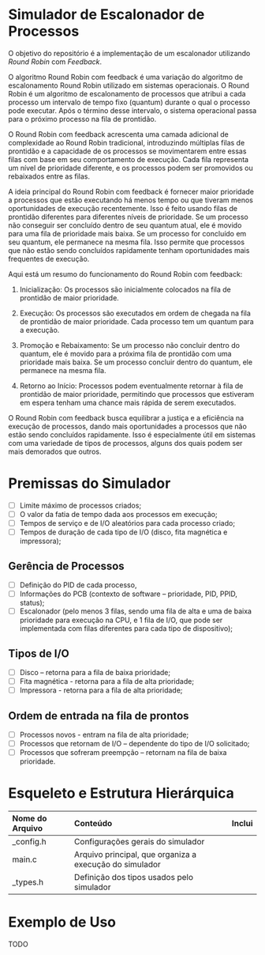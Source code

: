 # Simulador de Escalonador de Processos
O objetivo do repositório é a implementação de um escalonador utilizando _Round Robin_ com _Feedback_.

O algoritmo Round Robin com feedback é uma variação do algoritmo de escalonamento Round Robin utilizado em sistemas operacionais. O Round Robin é um algoritmo de escalonamento de processos que atribui a cada processo um intervalo de tempo fixo (quantum) durante o qual o processo pode executar. Após o término desse intervalo, o sistema operacional passa para o próximo processo na fila de prontidão.

O Round Robin com feedback acrescenta uma camada adicional de complexidade ao Round Robin tradicional, introduzindo múltiplas filas de prontidão e a capacidade de os processos se movimentarem entre essas filas com base em seu comportamento de execução. Cada fila representa um nível de prioridade diferente, e os processos podem ser promovidos ou rebaixados entre as filas.

A ideia principal do Round Robin com feedback é fornecer maior prioridade a processos que estão executando há menos tempo ou que tiveram menos oportunidades de execução recentemente. Isso é feito usando filas de prontidão diferentes para diferentes níveis de prioridade. Se um processo não conseguir ser concluído dentro de seu quantum atual, ele é movido para uma fila de prioridade mais baixa. Se um processo for concluído em seu quantum, ele permanece na mesma fila. Isso permite que processos que não estão sendo concluídos rapidamente tenham oportunidades mais frequentes de execução.

Aqui está um resumo do funcionamento do Round Robin com feedback:

1. Inicialização:
Os processos são inicialmente colocados na fila de prontidão de maior prioridade.

2. Execução:
Os processos são executados em ordem de chegada na fila de prontidão de maior prioridade.
Cada processo tem um quantum para a execução.

3. Promoção e Rebaixamento:
Se um processo não concluir dentro do quantum, ele é movido para a próxima fila de prontidão com uma prioridade mais baixa.
Se um processo concluir dentro do quantum, ele permanece na mesma fila.

4. Retorno ao Início:
Processos podem eventualmente retornar à fila de prontidão de maior prioridade, permitindo que processos que estiveram em espera tenham uma chance mais rápida de serem executados.

O Round Robin com feedback busca equilibrar a justiça e a eficiência na execução de processos, dando mais oportunidades a processos que não estão sendo concluídos rapidamente. Isso é especialmente útil em sistemas com uma variedade de tipos de processos, alguns dos quais podem ser mais demorados que outros.

# Premissas do Simulador
- [ ] Limite máximo de processos criados;
- [ ] O valor da fatia de tempo dada aos processos em execução;
- [ ] Tempos de serviço e de I/O aleatórios para cada processo criado;
- [ ] Tempos de duração de cada tipo de I/O (disco, fita magnética e impressora);

## Gerência de Processos
- [ ] Definição do PID de cada processo,
- [ ] Informações do PCB (contexto de software – prioridade, PID, PPID, status);
- [ ] Escalonador (pelo menos 3 filas, sendo uma fila de alta e uma de baixa prioridade para execução na CPU, e 1 fila de I/O, que pode ser implementada com filas diferentes para cada tipo de dispositivo);

## Tipos de I/O
- [ ] Disco – retorna para a fila de baixa prioridade;
- [ ] Fita magnética - retorna para a fila de alta prioridade;
- [ ] Impressora - retorna para a fila de alta prioridade;

## Ordem de entrada na fila de prontos
- [ ] Processos novos - entram na fila de alta prioridade;
- [ ] Processos que retornam de I/O – dependente do tipo de I/O solicitado;
- [ ] Processos que sofreram preempção – retornam na fila de baixa prioridade.

# Esqueleto e Estrutura Hierárquica

| Nome do Arquivo | Conteúdo | Inclui |
| :-------------- | :------- | :--------: |
| \_config.h | Configurações gerais do simulador | |
| main.c | Arquivo principal, que organiza a execução do simulador | |
| \_types.h | Definição dos tipos usados pelo simulador | |

# Exemplo de Uso
TODO
